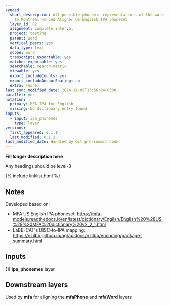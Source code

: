 ```yaml
---
synced:
  short_description: All possible phonemic representations of the word, translated
    to Montreal Forced Aligner US English IPA phoneset
  layer_id: 82
  alignment: complete interval
  project: testing
  parent: word
  vertical_peers: yes
  data_type: text
  scope: word
  transcripts_exportable: yes
  matches_exportable: yes
  searchable: search-matrix
  viewable: yes
  export_includeCounts: yes
  export_includeAnchorSharing: no
  extra: (none)
last_sync_modified_date: 2024-11-05T15:56:24-0500
parallel: yes
notation:
  primary: MFA IPA for English
  missing: No dictionary entry found
inputs:
  - input: ipa_phonemes
    type: layer
versions:
  first_appeared: 0.1.1
  last_modified: 0.1.2
last_modified_date: Handled by Git pre-commit hook
---
```


**Fill longer description here**

Any headings should be level-3


{% include linklist.html %}

## Notes

Developed based on:

- MFA US English IPA phoneset: https://mfa-models.readthedocs.io/en/latest/dictionary/English/English%20%28US%29%20MFA%20dictionary%20v2_2_1.html
- LaBB-CAT's DISC-to-IPA mapping: https://nzilbb.github.io/ag/apidocs/nzilbb/encoding/package-summary.html

## Inputs

(1) **ipa_phonemes** layer


## Downstream layers

Used by **mfa** for aligning the **mfaPhone** and **mfaWord** layers
